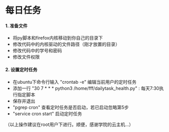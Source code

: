 # 每日任务
#### 1.  准备文件

- 将py脚本和firefox内核移动到你自己的目录下
- 修改代码中的内核驱动的文件路径（刚才放置的目录）
- 修改代码中的学号和密码
- 修改文件权限

#### 2. 设置定时任务

- 在ubuntu下命令行输入  "crontab -e" 编辑当前用户的定时任务
- 添加一行 "30 7 * * * python3 /home/fff/dailytask_health.py" : 每天7:30执行指定脚本
- 保存并退出
- "pgrep cron" 查看定时任务是否启动，若已启动忽略第5步
- "service cron start" 启动定时任务 

（以上操作建议在root用户下进行。顺便，感谢学院的云主机...）
